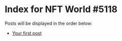 # Index for NFT World #5118
Posts will be displayed in the order below:

- [Your first post](./001-first.md)

